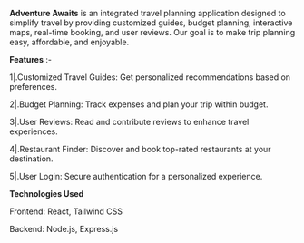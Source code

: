 **Adventure Awaits**  is an integrated travel planning application designed to simplify travel by providing customized guides, budget planning, interactive maps, real-time booking, and user reviews. Our goal is to make trip planning easy, affordable, and enjoyable.

**Features** :-

1|.Customized Travel Guides: Get personalized recommendations based on preferences.

2|.Budget Planning: Track expenses and plan your trip within budget.

3|.User Reviews: Read and contribute reviews to enhance travel experiences.

4|.Restaurant Finder: Discover and book top-rated restaurants at your destination.

5|.User Login: Secure authentication for a personalized experience.

**Technologies Used**

Frontend: React, Tailwind CSS

Backend: Node.js, Express.js
